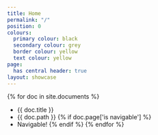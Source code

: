 ```yaml
---
title: Home
permalink: "/"
position: 0
colours:
  primary colour: black
  secondary colour: grey
  border colour: yellow
  text colour: yellow
page:
  has central header: true
layout: showcase
---
```


{% for doc in site.documents %}
* {{ doc.title }}
* {{ doc.path }}
{% if doc.page['is navigable'] %}
* Navigable!
{% endif %}
{% endfor %}